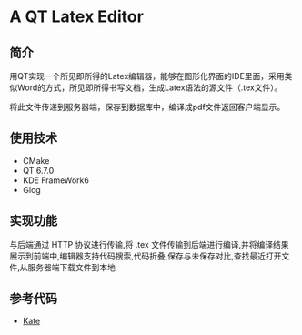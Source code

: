 # A QT Latex Editor

## 简介
用QT实现一个所见即所得的Latex编辑器，能够在图形化界面的IDE里面，采用类似Word的方式，所见即所得书写文档，生成Latex语法的源文件（.tex文件）。

将此文件传递到服务器端，保存到数据库中，编译成pdf文件返回客户端显示。 

## 使用技术

- CMake
- QT 6.7.0
- KDE FrameWork6
- Glog

## 实现功能

与后端通过 HTTP 协议进行传输,将 .tex 文件传输到后端进行编译,并将编译结果展示到前端中,编辑器支持代码搜索,代码折叠,保存与未保存对比,查找最近打开文件,从服务器端下载文件到本地

## 参考代码

- [Kate](https://github.com/KDE/kate)